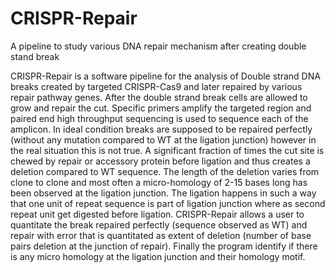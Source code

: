 # CRISPR-Repair
A pipeline to study various DNA repair mechanism after creating double stand break 

CRISPR-Repair is a software pipeline for the analysis of Double strand DNA breaks created by targeted CRISPR-Cas9 and later repaired by various repair pathway genes. After the double strand break cells are allowed to grow and repair the cut. Specific primers amplify the targeted region and paired end high throughput sequencing is used to sequence each of the amplicon.  In ideal condition breaks are supposed to be repaired perfectly (without any mutation compared to WT at the ligation junction) however in the real situation this is not true. A significant fraction of times the cut site is chewed by repair or accessory protein before ligation and thus creates a deletion compared to WT sequence. The length of the deletion varies from clone to clone and most often a micro-homology of 2-15 bases long has been observed at the ligation junction. The ligation happens in such a way that one unit of repeat sequence is part of ligation junction where as second repeat unit get digested before ligation. CRISPR-Repair allows a user to quantitate the break repaired perfectly (sequence observed as WT) and repair with error that is quantitated as extent of deletion (number of base pairs deletion at the junction of repair). Finally the program identify if there is any micro homology at the ligation junction and their homology motif.
